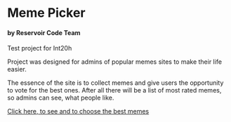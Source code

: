 # Meme Picker
#### by Reservoir Code Team

Test project for Int20h

Project was designed for admins of popular memes sites to make their life easier.

The essence of the site is to collect memes and give users the opportunity to vote for the best ones. After all there will be a list of most rated memes, so admins can see, what people like.

[Click here, to see and to choose the best memes](https://meme-picker.herokuapp.com "C'mon, just do it")
